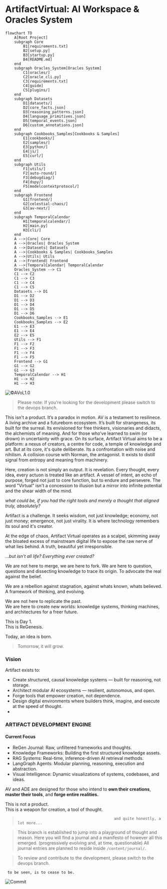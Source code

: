 # ArtifactVirtual: AI Workspace & Oracles System

```mermaid
flowchart TD
    A[Root Project]
    subgraph Core
        B1[requirements.txt]
        B2[setup.py]
        B3[startup.py]
        B4[README.md]
    end
    subgraph Oracles_System[Oracles System]
        C1[oracles/]
        C2[oracle_cli.py]
        C3[requirements.txt]
        C4[guide]
        C5[plugins/]
    end
    subgraph Datasets
        D1[datasets/]
        D2[core_facts.json]
        D3[reasoning_patterns.json]
        D4[language_primitives.json]
        D5[temporal_events.json]
        D6[custom_annotations.json]
    end
    subgraph Cookbooks_Samples[Cookbooks & Samples]
        E1[cookbooks/]
        E2[samples/]
        E3[python/]
        E4[js/]
        E5[curl/]
    end
    subgraph Utils
        F1[utils/]
        F2[auto-round/]
        F3[debugdiag/]
        F4[dspy/]
        F5[modelcontextprotocol/]
    end
    subgraph Frontend
        G1[frontend/]
        G2[celestial-chaos/]
        G3[av-next/]
    end
    subgraph TemporalCalendar
        H1[temporalcalendar/]
        H2[main.py]
        H3[cli/]
    end
    A -->|Core| Core
    A -->|Oracles| Oracles_System
    A -->|Datasets| Datasets
    A -->|Cookbooks & Samples| Cookbooks_Samples
    A -->|Utils| Utils
    A -->|Frontend| Frontend
    A -->|TemporalCalendar| TemporalCalendar
    Oracles_System --> C1
    C1 --> C2
    C1 --> C3
    C1 --> C4
    C1 --> C5
    Datasets --> D1
    D1 --> D2
    D1 --> D3
    D1 --> D4
    D1 --> D5
    D1 --> D6
    Cookbooks_Samples --> E1
    Cookbooks_Samples --> E2
    E1 --> E3
    E1 --> E4
    E2 --> E5
    Utils --> F1
    F1 --> F2
    F1 --> F3
    F1 --> F4
    F1 --> F5
    Frontend --> G1
    G1 --> G2
    G1 --> G3
    TemporalCalendar --> H1
    H1 --> H2
    H1 --> H3
```

![©AVoL1.0](https://img.shields.io/badge/%20©AVoL1.0-000000?style=for-the-badge&logoColor=ffffff&labelColor=000000&color=000000)

> Please note: 
If you're looking for the development please switch to the devops branch.

This isn't a product. It’s a paradox in motion. AV is a testament to resilinece. A living archive and a futureborn ecosystem. It’s built for strangeness, its built for the surreal. Its envisioned for free thinkers, visionaries and didacts, the alchemists of meaning. And for those who’ve learned to swim (or drown) in uncertainty with grace. On its surface, Artifact Virtual aims to be a platform: a nexus of creators, a centre for code, a temple of knowledge and art. But at its core, it's quite deliberate. Its a confrontation with noise and nihilism. A collision course with Norman, the antagonist. It exists to distill signal from entropy and meaning from machinery.

Here, creation is not simply an output. It is revelation. Every thought, every idea, every actuon is treated like an artifact. A vessel of intent, an echo of purpose, forged not just to core function, but to endure and persevere. The word "Virtual" isn't a concession to illusion but a mirror into infinite potential and the shear width of the mind. 

*what could be, if you had the right tools and merely a thought that aligned truly, absolutely?*

Artifact is a challenge.
It seeks wisdom, not just knowledge; economy, not just money; emergence, not just virality. It is where technology remembers its soul and it's creator.

At the edge of chaos, Artifact Virtual operates as a scalpel, skimming away the bloated excess of mainstream digital life to expose the raw nerve of what lies behind. 
A truth, beautiful yet irresponsible. 

*...but isn't all life? Everything ever created?*


We are not here to merge, we are here to fork. 
We are here to question, questions and dissecting knowledge to trace its origin. To advocate the real against the belief. 

We are a rebellion against stagnation, against whats known, whats believed. 
A framework of thinking, and evolving.

We are not here to replicate the past.  
We are here to create new worlds: knowledge systems, thinking machines, and architectures for a freer future.

This is Day 1.  
This is ReGenesis.

Today, an idea is born.
> Tomorrow, it will grow. 

### Vision

Artifact exists to:

- Create structured, causal knowledge systems — built for reasoning, not storage.
- Architect modular AI ecosystems — resilient, autonomous, and open.
- Forge tools that empower creation, not dependence.
- Design digital environments where builders think, imagine, and execute at the speed of thought.
- 

### ARTIFACT DEVELOPMENT ENGINE

#### Current Focus

- ReGen Journal: Raw, unfiltered frameworks and thoughts.
- Knowledge Frameworks: Building the first structured knowledge assets.
- RAG Systems: Real-time, inference-driven AI retrieval methods.
- LangGraph Agents: Modular planning, reasoning, execution and abstraction.
- Visual Intelligence: Dynamic visualizations of systems, codebases, and ideas.



AV and ADE are designed for those who intend to **own their creations**, 
**master their tools**, and 
**forge entire realities.**

This is not a product.  
This is a weapon for creation, a tool of thought.


>                                                and quite honestly, a lot more...




> This branch is established to jump into a playground of thought and reason.
> Here you will find a journal and a manifesto of however all this emerged. (progressively evolving and, at time, questionable)
> All journal entries are planned to reside inside `/content/journal/`.

> To review and contribute to the development, please switch to the devops branch.



     to be seen, is to cease to be.




![Commit](https://img.shields.io/badge/COMMIT.-000000?style=for-the-badge&logoColor=white&labelColor=000000&color=000000)

